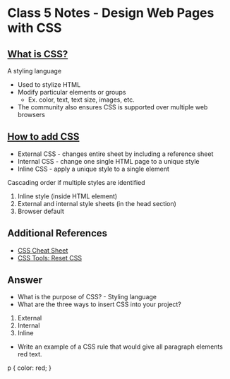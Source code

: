 # Class 5 Notes - Design Web Pages with CSS

## [What is CSS?](https://developer.mozilla.org/en-US/docs/Learn/CSS/First_steps/What_is_CSS)

A styling language
- Used to stylize HTML
- Modify particular elements or groups
    - Ex. color, text, text size, images, etc.
- The community also ensures CSS is supported over multiple web browsers

## [How to add CSS](https://www.w3schools.com/css/css_howto.asp)
- External CSS - changes entire sheet by including a reference sheet
- Internal CSS - change one single HTML page to a unique style
- Inline CSS - apply a unique style to a single element

Cascading order if multiple styles are identified

1. Inline style (inside HTML element)
2. External and internal style sheets (in the head section)
3. Browser default

## Additional References
- [CSS Cheat Sheet](https://developer.mozilla.org/en-US/docs/Web/CSS/Reference)
- [CSS Tools: Reset CSS](https://meyerweb.com/eric/tools/css/reset/)

## Answer

- What is the purpose of CSS? - Styling language
- What are the three ways to insert CSS into your project?
1. External
2. Internal
3. Inline
- Write an example of a CSS rule that would give all paragraph elements red text.

p {
    color: red;
}
